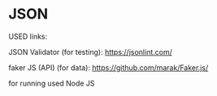 # JSON

USED links:

JSON Validator (for testing): https://jsonlint.com/

faker JS (API) (for data): https://github.com/marak/Faker.js/

for running used Node JS

